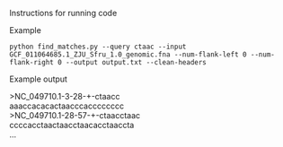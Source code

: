 Instructions for running code

Example

`python find_matches.py --query ctaac --input GCF_011064685.1_ZJU_Sfru_1.0_genomic.fna --num-flank-left 0 --num-flank-right 0 --output output.txt --clean-headers`

Example output

\>NC\_049710.1-3-28-+-ctaacc  
aaaccacacactaacccacccccccc  
\>NC\_049710.1-28-57-+-ctaacctaac  
ccccacctaactaacctaacacctaaccta  
...
